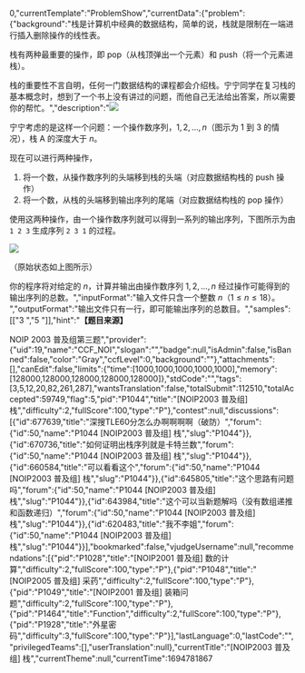 0,"currentTemplate":"ProblemShow","currentData":{"problem":{"background":"栈是计算机中经典的数据结构，简单的说，栈就是限制在一端进行插入删除操作的线性表。

栈有两种最重要的操作，即 pop（从栈顶弹出一个元素）和 push（将一个元素进栈）。

栈的重要性不言自明，任何一门数据结构的课程都会介绍栈。宁宁同学在复习栈的基本概念时，想到了一个书上没有讲过的问题，而他自己无法给出答案，所以需要你的帮忙。","description":"![](https:\/\/cdn.luogu.com.cn\/upload\/image_hosting\/iwqdpb7b.png)

宁宁考虑的是这样一个问题：一个操作数序列，$1,2,\ldots ,n$（图示为 1 到 3 的情况），栈 A 的深度大于 $n$。

现在可以进行两种操作，

1. 将一个数，从操作数序列的头端移到栈的头端（对应数据结构栈的 push 操作）
2. 将一个数，从栈的头端移到输出序列的尾端（对应数据结构栈的 pop 操作）

使用这两种操作，由一个操作数序列就可以得到一系列的输出序列，下图所示为由 `1 2 3` 生成序列 `2 3 1` 的过程。

![](https:\/\/cdn.luogu.com.cn\/upload\/image_hosting\/mj7hxtsu.png)

（原始状态如上图所示）

你的程序将对给定的 $n$，计算并输出由操作数序列 $1,2,\ldots,n$ 经过操作可能得到的输出序列的总数。","inputFormat":"输入文件只含一个整数 $n$（$1 \leq n \leq 18$）。
","outputFormat":"输出文件只有一行，即可能输出序列的总数目。","samples":[["3
","5
"]],"hint":"**【题目来源】**

NOIP 2003 普及组第三题","provider":{"uid":19,"name":"CCF_NOI","slogan":"","badge":null,"isAdmin":false,"isBanned":false,"color":"Gray","ccfLevel":0,"background":""},"attachments":[],"canEdit":false,"limits":{"time":[1000,1000,1000,1000,1000],"memory":[128000,128000,128000,128000,128000]},"stdCode":"","tags":[3,5,12,20,82,261,287],"wantsTranslation":false,"totalSubmit":112510,"totalAccepted":59749,"flag":5,"pid":"P1044","title":"[NOIP2003 普及组] 栈","difficulty":2,"fullScore":100,"type":"P"},"contest":null,"discussions":[{"id":677639,"title":"深搜TLE60分怎么办啊啊啊啊（破防）","forum":{"id":50,"name":"P1044 [NOIP2003 普及组] 栈","slug":"P1044"}},{"id":670736,"title":"如何证明出栈序列就是卡特兰数","forum":{"id":50,"name":"P1044 [NOIP2003 普及组] 栈","slug":"P1044"}},{"id":660584,"title":"可以看看这个","forum":{"id":50,"name":"P1044 [NOIP2003 普及组] 栈","slug":"P1044"}},{"id":645805,"title":"这个思路有问题吗","forum":{"id":50,"name":"P1044 [NOIP2003 普及组] 栈","slug":"P1044"}},{"id":643984,"title":"这个可以当新题解吗（没有数组递推和函数递归）","forum":{"id":50,"name":"P1044 [NOIP2003 普及组] 栈","slug":"P1044"}},{"id":620483,"title":"我不李姐","forum":{"id":50,"name":"P1044 [NOIP2003 普及组] 栈","slug":"P1044"}}],"bookmarked":false,"vjudgeUsername":null,"recommendations":[{"pid":"P1028","title":"[NOIP2001 普及组] 数的计算","difficulty":2,"fullScore":100,"type":"P"},{"pid":"P1048","title":"[NOIP2005 普及组] 采药","difficulty":2,"fullScore":100,"type":"P"},{"pid":"P1049","title":"[NOIP2001 普及组] 装箱问题","difficulty":2,"fullScore":100,"type":"P"},{"pid":"P1464","title":"Function","difficulty":2,"fullScore":100,"type":"P"},{"pid":"P1928","title":"外星密码","difficulty":3,"fullScore":100,"type":"P"}],"lastLanguage":0,"lastCode":"","privilegedTeams":[],"userTranslation":null},"currentTitle":"[NOIP2003 普及组] 栈","currentTheme":null,"currentTime":1694781867